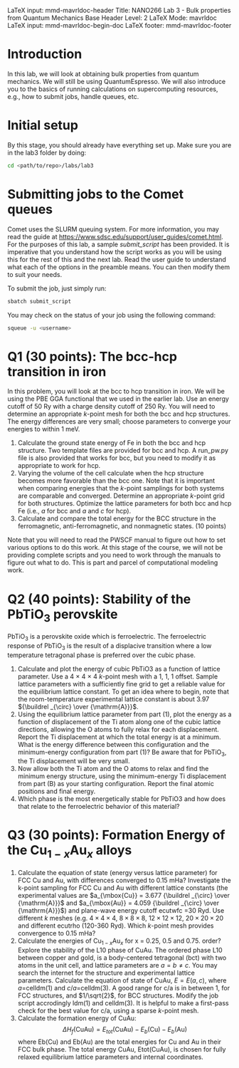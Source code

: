 LaTeX input:        mmd-mavrldoc-header
Title:              NANO266 Lab 3 - Bulk properties from Quantum Mechanics
Base Header Level:  2
LaTeX Mode:         mavrldoc
LaTeX input:        mmd-mavrldoc-begin-doc
LaTeX footer:       mmd-mavrldoc-footer


# Introduction

In this lab, we will look at obtaining bulk properties from quantum mechanics.
We will still be using QuantumEspresso. We will also introduce you to the
basics of running calculations on supercomputing resources, e.g., how to submit
jobs, handle queues, etc.

# Initial setup

By this stage, you should already have everything set up. Make sure you are in
the lab3 folder by doing:

```bash
cd <path/to/repo>/labs/lab3
```

# Submitting jobs to the Comet queues

Comet uses the SLURM queuing system. For more information, you may read the
guide at https://www.sdsc.edu/support/user_guides/comet.html. For the purposes
of this lab, a sample *submit_script* has been provided. It is imperative that
you understand how the script works as you will be using this for the rest of
this and the next lab. Read the user guide to understand what each of the
options in the preamble means. You can then modify them to suit your needs.

To submit the job, just simply run:

```bash
sbatch submit_script
```

You may check on the status of your job using the following command:

```bash
squeue -u <username>
```

# Q1 (30 points): The bcc-hcp transition in iron

In this problem, you will look at the bcc to hcp transition in iron. We will be
using the PBE GGA functional that we used in the earlier lab. Use an energy
cutoff of 50 Ry with a charge density cutoff of 250 Ry. You will need to
determine an appropriate $k$-point mesh for both the bcc and hcp structures.
The energy differences are very small; choose parameters to converge your
energies to within 1 meV.

1. Calculate the ground state energy of Fe in both the bcc and hcp structure.
   Two template files are provided for bcc and hcp. A run_pw.py file is also
   provided that works for bcc, but you need to modify it as appropriate to
   work for hcp.
2. Varying the volume of the cell calculate when the hcp structure becomes more
   favorable than the bcc one. Note that it is important when comparing
   energies that the $k$-point samplings for both systems are comparable and
   converged. Determine an appropriate $k$-point grid for both structures.
   Optimize the lattice parameters for both bcc and hcp Fe (i.e., $a$ for bcc and $a$ and $c$ for hcp).
3. Calculate and compare the total energy for the BCC structure in the
   ferromagnetic, anti-ferromagnetic, and nonmagnetic states. (10 points)

Note that you will need to read the PWSCF manual to figure out how to set
various options to do this work. At this stage of the course, we will not
be providing complete scripts and you need to work through the manuals to
figure out what to do. This is part and parcel of computational modeling work.

# Q2 (40 points): Stability of the $\mbox{PbTiO}_3$ perovskite

$\mbox{PbTiO}_3$ is a perovskite oxide which is ferroelectric. The
ferroelectric response of $\mbox{PbTiO}_3$ is the result of a displacive
transition where a low temperature tetragonal phase is preferred over the cubic
phase.

1. Calculate and plot the energy of cubic PbTiO3 as a function of lattice
   parameter. Use a 4 $\times$ 4 $\times$ 4 $k$-point mesh with a 1, 1, 1
   offset. Sample lattice parameters with a sufficiently fine grid to get a
   reliable value for the equilibrium lattice constant. To get an idea where to
   begin, note that the room-temperature experimental lattice constant is about
   3.97 ${\buildrel _{\circ} \over {\mathrm{A}}}$.
2. Using the equilibrium lattice parameter from part (1), plot the energy as a
   function of displacement of the Ti atom along one of the cubic lattice
   directions, allowing the O atoms to fully relax for each displacement.
   Report the Ti displacement at which the total energy is at a minimum. What
   is the energy difference between this configuration and the minimum-energy
   configuration from part (1)? Be aware that for PbTiO$_3$, the Ti
   displacement will be very small.
3. Now allow both the Ti atom and the O atoms to relax and find the minimum
   energy structure, using the minimum-energy Ti displacement from part (B) as
   your starting configuration. Report the final atomic positions and final
   energy.
4. Which phase is the most energetically stable for PbTiO3 and how does that
   relate to the ferroelectric behavior of this material?

# Q3 (30 points): Formation Energy of the $\mbox{Cu}_{1-x}\mbox{Au}_x$ alloys



1. Calculate the equation of state (energy versus lattice parameter) for FCC
   Cu and Au, with differences converged to 0.15 mHa? Investigate the k-point
   sampling for FCC Cu and Au with different lattice constants (the
   experimental values are $a_{\mbox{Cu}} = 3.677 {\buildrel _{\circ} \over
   {\mathrm{A}}}$ and $a_{\mbox{Au}} = 4.059 {\buildrel _{\circ} \over
   {\mathrm{A}}}$) and plane-wave energy cutoff ecutwfc =30 Ryd. Use different
   $k$ meshes (e.g. $4\times4\times4$, $8\times8\times8$, $12\times12\times12$,
   $20\times20\times20$ and different ecutrho (120-360 Ryd). Which $k$-point
   mesh provides convergence to 0.15 mHa?
2. Calculate the energies of $\mbox{Cu}_{1-x}\mbox{Au}_x$ for x = 0.25, 0.5 and    0.75. 
   order? Explore the stability of the L10 phase of CuAu. The ordered phase
   L10 between copper and gold, is a body-centered tetragonal (bct) with two
   atoms in the unit cell, and lattice parameters are $a = b \ne c$. You may
   search the internet for the structure and experimental lattice parameters.
   Calculate the equation of state of CuAu, $E = E(a, c)$,
   where $a$=celldm(1) and $c/a$=celldm(3). A good range for c/a is in between
   1, for FCC structures, and $1/\sqrt{2}$, for BCC structures. Modify the job
   script accrodingly ldm(1) and celldm(3). It is helpful to make a first-pass
   check for the best value for c/a, using a sparse $k$-point mesh.
3. Calculate the formation energy of CuAu:
   $$\Delta H_f (\mbox{CuAu}) = E_{tot}(\mbox{CuAu}) − E_b(\mbox{Cu}) − E_b(\mbox{Au})$$
   where Eb(Cu) and Eb(Au) are the total energies for Cu and Au in their FCC
   bulk phase. The total energy CuAu, Etot(CuAu), is chosen for fully relaxed
   equilibrium lattice parameters and internal coordinates.
